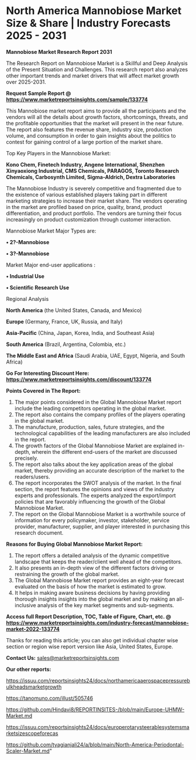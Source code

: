 # North America Mannobiose Market Size & Share | Industry Forecasts 2025 - 2031

<strong>Mannobiose Market Research Report 2031</strong>

The Research Report on Mannobiose Market is a Skillful and Deep Analysis of the Present Situation and Challenges. This research report also analyzes other important trends and market drivers that will affect market growth over 2025-2031.

<strong>Request Sample Report @ <a href=https://www.marketreportsinsights.com/sample/133774>https://www.marketreportsinsights.com/sample/133774</a></strong>

This Mannobiose market report aims to provide all the participants and the vendors will all the details about growth factors, shortcomings, threats, and the profitable opportunities that the market will present in the near future. The report also features the revenue share, industry size, production volume, and consumption in order to gain insights about the politics to contest for gaining control of a large portion of the market share.

Top Key Players in the Mannobiose Market:

<strong>Kono Chem, Finetech Industry, Angene International, Shenzhen Xinyaoxiong Industrial, CMS Chemicals, PARAGOS, Toronto Research Chemicals, Carbosynth Limited, Sigma-Aldrich, Dextra Laboratories</strong>

The Mannobiose Industry is severely competitive and fragmented due to the existence of various established players taking part in different marketing strategies to increase their market share. The vendors operating in the market are profiled based on price, quality, brand, product differentiation, and product portfolio. The vendors are turning their focus increasingly on product customization through customer interaction.

Mannobiose Market Major Types are:

<strong>• 2?-Mannobiose

• 3?-Mannobiose</strong>

Market Major end-user applications :

<strong>• Industrial Use

• Scientific Research Use</strong>

Regional Analysis

</u><strong><b>North America</b></strong> (the United States, Canada, and Mexico)

<strong><b>Europe </b></strong>(Germany, France, UK, Russia, and Italy)

<strong><b>Asia-Pacific</b></strong> (China, Japan, Korea, India, and Southeast Asia)

<strong><b>South America</b></strong> (Brazil, Argentina, Colombia, etc.)

<strong><b>The Middle East and Africa</b></strong> (Saudi Arabia, UAE, Egypt, Nigeria, and South Africa)

<strong>Go For Interesting Discount Here: <a href=https://www.marketreportsinsights.com/discount/133774>https://www.marketreportsinsights.com/discount/133774</a></strong>

<strong>Points Covered in The Report:</strong>
<ol>
  <li>The major points considered in the Global Mannobiose Market report include the leading competitors operating in the global market.</li>
  <li>The report also contains the company profiles of the players operating in the global market.</li>
  <li>The manufacture, production, sales, future strategies, and the technological capabilities of the leading manufacturers are also included in the report.</li>
  <li>The growth factors of the Global Mannobiose Market are explained in-depth, wherein the different end-users of the market are discussed precisely.</li>
  <li>The report also talks about the key application areas of the global market, thereby providing an accurate description of the market to the readers/users.</li>
  <li>The report incorporates the SWOT analysis of the market. In the final section, the report features the opinions and views of the industry experts and professionals. The experts analyzed the export/import policies that are favorably influencing the growth of the Global Mannobiose Market.</li>
  <li>The report on the Global Mannobiose Market is a worthwhile source of information for every policymaker, investor, stakeholder, service provider, manufacturer, supplier, and player interested in purchasing this research document.</li>
</ol>
<strong>Reasons for Buying Global Mannobiose Market Report:</strong>

<ol>
  <li>The report offers a detailed analysis of the dynamic competitive landscape that keeps the reader/client well ahead of the competitors.</li>
  <li>It also presents an in-depth view of the different factors driving or restraining the growth of the global market.</li>
  <li>The Global Mannobiose Market report provides an eight-year forecast evaluated on the basis of how the market is estimated to grow.</li>
  <li>It helps in making aware business decisions by having providing thorough insights insights into the global market and by making an all-inclusive analysis of the key market segments and sub-segments.</li>
</ol>
<strong>Access full Report Description, TOC, Table of Figure, Chart, etc. @ <a href=https://www.marketreportsinsights.com/industry-forecast/mannobiose-market-2022-133774>https://www.marketreportsinsights.com/industry-forecast/mannobiose-market-2022-133774</a></strong>


Thanks for reading this article; you can also get individual chapter wise section or region wise report version like Asia, United States, Europe.

<strong>Contact Us:</strong>
sales@marketreportsinsights.com

<strong>Our other reports:</strong>

<a href=https://issuu.com/reportsinsights24/docs/northamericaaerospacepressurebulkheadsmarketgrowth>https://issuu.com/reportsinsights24/docs/northamericaaerospacepressurebulkheadsmarketgrowth</a>

<a href=https://tanomuno.com/illust/505746>https://tanomuno.com/illust/505746</a>

<a href=https://github.com/Hindavi8/REPORTINSITES-/blob/main/Europe-UHMW-Market.md>https://github.com/Hindavi8/REPORTINSITES-/blob/main/Europe-UHMW-Market.md</a>

<a href=https://issuu.com/reportsinsights24/docs/europerotarysteerablesystemsmarketsizescopeforecas>https://issuu.com/reportsinsights24/docs/europerotarysteerablesystemsmarketsizescopeforecas</a>

<a href=https://github.com/tyagianjali24/a/blob/main/North-America-Periodontal-Scaler-Market.md>https://github.com/tyagianjali24/a/blob/main/North-America-Periodontal-Scaler-Market.md</a>"
